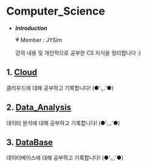 # Computer_Science

- ***Introduction***

    💗 Member : JYSim<br>
    
    강의 내용 및 개인적으로 공부한 CS 지식을 정리합니다 :)

## 1. [Cloud](./Cloud/README.md)
클라우드에 대해 공부하고 기록합니다! (●'◡'●)


## 2. [Data_Analysis](./Data_Analysis/README.md)
데이터 분석에 대해 공부하고 기록합니다! (●'◡'●)

## 3. [DataBase](./DataBase/README.md)
데이터베이스에 대해 공부하고 기록합니다! (●'◡'●)
